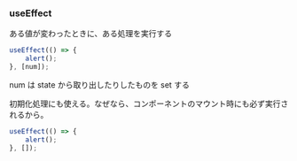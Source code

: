 ### useEffect

ある値が変わったときに、ある処理を実行する

```javascript
useEffect(() => {
    alert();
}, [num]);
```

num は state から取り出したりしたものを set する

初期化処理にも使える。なぜなら、コンポーネントのマウント時にも必ず実行されるから。

```javascript
useEffect(() => {
    alert();
}, []);
```